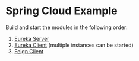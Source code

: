 # Spring Cloud Example

Build and start the modules in the following order:
1. [Eureka Server](eureka-server)
1. [Eureka Client](eureka-client) (multiple instances can be started)
1. [Feign Client](feign-client)

